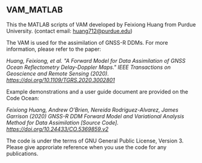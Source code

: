 ## VAM_MATLAB
This the MATLAB scripts of VAM developed by Feixiong Huang from Purdue University. (contact email: huang712@purdue.edu)

The VAM is used for the assimilation of GNSS-R DDMs. For more information, please refer to the paper:

*Huang, Feixiong, et al. "A Forward Model for Data Assimilation of GNSS Ocean Reflectometry Delay-Doppler Maps." IEEE Transactions on Geoscience and Remote Sensing (2020). https://doi.org/10.1109/TGRS.2020.3002801*

Example demonstrations and a user guide document are provided on the Code Ocean:

*Feixiong Huang, Andrew O’Brien, Nereida Rodriguez-Alvarez, James Garrison (2020) GNSS-R DDM Forward Model and Variational Analysis Method for Data Assimilation [Source Code]. https://doi.org/10.24433/CO.5369859.v2*

The code is under the terms of GNU General Public License, Version 3. Please give approriate reference when you use the code for any publications.
